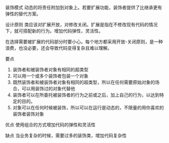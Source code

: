 装饰模式
动态的将责任附加到对象上。若要扩展功能，装饰者提供了比继承更有弹性的替代方案。

设计原则
类应该对扩展开放，对修改关闭。扩展是指在不修改现有代码的情况下，就可搭配新的行为。增加代码弹性，灵活性。

在选择需要被扩展的代码部分时要小心。每个地方都采用开放-关闭原则，是一种浪费，也没必要，还会导致代码变得复杂且难以理解。

要点
1. 装饰者和被装饰者对象有相同的超类型
2. 可以用一个或多个装饰者包装一个对象
3. 既然装饰者和被装饰者对象有相同的超类型，所以在任何需要原始对象的场合，可以用装饰过的对象代替他
4. 装饰者可以在所委托被装饰者的行为之前或之后，加上自己的行为，以达到特定的目的。
5. 对象可以在任何时候被装饰，所以可以在运行是动态的，不限量的用你喜欢的装饰者装饰对象

优点
使用组合的方式增加代码的弹性和灵活性

缺点
当业务复杂的时候，需要过多的装饰类，增加代码复杂性

